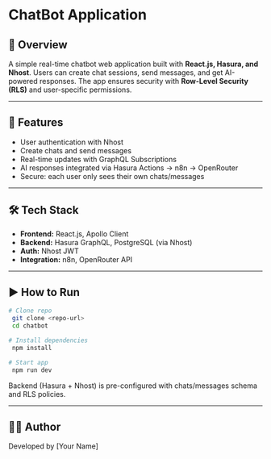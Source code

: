 # ChatBot Application

## 📌 Overview

A simple real-time chatbot web application built with **React.js, Hasura, and Nhost**. Users can create chat sessions, send messages, and get AI-powered responses. The app ensures security with **Row-Level Security (RLS)** and user-specific permissions.

---

## 🚀 Features

* User authentication with Nhost
* Create chats and send messages
* Real-time updates with GraphQL Subscriptions
* AI responses integrated via Hasura Actions → n8n → OpenRouter
* Secure: each user only sees their own chats/messages

---

## 🛠️ Tech Stack

* **Frontend:** React.js, Apollo Client
* **Backend:** Hasura GraphQL, PostgreSQL (via Nhost)
* **Auth:** Nhost JWT
* **Integration:** n8n, OpenRouter API

---

## ▶️ How to Run

```bash
# Clone repo
 git clone <repo-url>
 cd chatbot

# Install dependencies
 npm install

# Start app
 npm run dev
```

Backend (Hasura + Nhost) is pre-configured with chats/messages schema and RLS policies.

---

## 👨‍💻 Author

Developed by \[Your Name]

